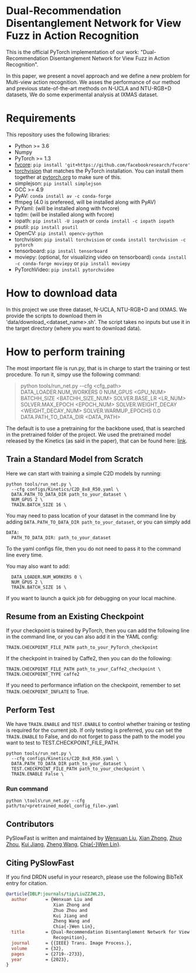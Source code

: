 # Dual-Recommendation Disentanglement Network for View Fuzz in Action Recognition
This is the official PyTorch implementation of our work: "Dual-Recommendation Disentanglement Network for View Fuzz in Action Recognition".

In this paper, we present a novel approach and we define a new problem for Multi-view action recognition. We asses the performance of our method and previous state-of-the-art methods on N-UCLA and NTU-RGB+D datasets, We do some experimental analysis at IXMAS dataset.


# Requirements
This repository uses the following libraries:
- Python >= 3.6
- Numpy
- PyTorch >= 1.3
- [fvcore](https://github.com/facebookresearch/fvcore/): `pip install 'git+https://github.com/facebookresearch/fvcore'`
- [torchvision](https://github.com/pytorch/vision/) that matches the PyTorch installation.
  You can install them together at [pytorch.org](https://pytorch.org) to make sure of this.
- simplejson: `pip install simplejson`
- GCC >= 4.9
- PyAV: `conda install av -c conda-forge`
- ffmpeg (4.0 is prefereed, will be installed along with PyAV)
- PyYaml: (will be installed along with fvcore)
- tqdm: (will be installed along with fvcore)
- iopath: `pip install -U iopath` or `conda install -c iopath iopath`
- psutil: `pip install psutil`
- OpenCV: `pip install opencv-python`
- torchvision: `pip install torchvision` or `conda install torchvision -c pytorch`
- tensorboard: `pip install tensorboard`
- moviepy: (optional, for visualizing video on tensorboard) `conda install -c conda-forge moviepy` or `pip install moviepy`
- PyTorchVideo: `pip install pytorchvideo`

# How to download data
In this project we use three dataset, N-UCLA, NTU-RGB+D and IXMAS. 
We provide the scripts to download them in 'data/download_\<dataset_name\>.sh'.
The script takes no inputs but use it in the target directory (where you want to download data). 

# How to perform training
The most important file is run.py, that is in charge to start the training or test procedure.
To run it, simpy use the following command:

> python tools/run_net.py --cfg \<cfg_path\> DATA_LOADER.NUM_WORKERS 0 NUM_GPUS \<GPU_NUM\> BATCHH_SIZE \<BATCHH_SIZE_NUM\> SOLVER.BASE_LR \<LR_NUM\> SOLVER.MAX_EPOCH \<EPOCH_NUM\> SOLVER.WEIGHT_DECAY \<WEIGHT_DECAY_NUM\> SOLVER.WARMUP_EPOCHS 0.0 DATA.PATH_TO_DATA_DIR \<DATA_PATH\>

The default is to use a pretraining for the backbone used, that is searched in the pretrained folder of the project. 
We used the pretrained model released by the Kinetics (as said in the paper), that can be found here:
 [link](https://github.com/facebookresearch/SlowFast/blob/main/MODEL_ZOO.md). 
 
## Train a Standard Model from Scratch

Here we can start with training a simple C2D models by running:

```
python tools/run_net.py \
  --cfg configs/Kinetics/C2D_8x8_R50.yaml \
  DATA.PATH_TO_DATA_DIR path_to_your_dataset \
  NUM_GPUS 2 \
  TRAIN.BATCH_SIZE 16 \
```
You may need to pass location of your dataset in the command line by adding `DATA.PATH_TO_DATA_DIR path_to_your_dataset`, or you can simply add

```
DATA:
  PATH_TO_DATA_DIR: path_to_your_dataset
```
To the yaml configs file, then you do not need to pass it to the command line every time.


You may also want to add:
```
  DATA_LOADER.NUM_WORKERS 0 \
  NUM_GPUS 2 \
  TRAIN.BATCH_SIZE 16 \
```

If you want to launch a quick job for debugging on your local machine.

## Resume from an Existing Checkpoint
If your checkpoint is trained by PyTorch, then you can add the following line in the command line, or you can also add it in the YAML config:

```
TRAIN.CHECKPOINT_FILE_PATH path_to_your_PyTorch_checkpoint
```

If the checkpoint in trained by Caffe2, then you can do the following:

```
TRAIN.CHECKPOINT_FILE_PATH path_to_your_Caffe2_checkpoint \
TRAIN.CHECKPOINT_TYPE caffe2
```

If you need to performance inflation on the checkpoint, remember to set `TRAIN.CHECKPOINT_INFLATE` to True.


## Perform Test
We have `TRAIN.ENABLE` and `TEST.ENABLE` to control whether training or testing is required for the current job. If only testing is preferred, you can set the `TRAIN.ENABLE` to False, and do not forget to pass the path to the model you want to test to TEST.CHECKPOINT_FILE_PATH.
```
python tools/run_net.py \
  --cfg configs/Kinetics/C2D_8x8_R50.yaml \
  DATA.PATH_TO_DATA_DIR path_to_your_dataset \
  TEST.CHECKPOINT_FILE_PATH path_to_your_checkpoint \
  TRAIN.ENABLE False \
```

### Run command
```
python \tools\run_net.py --cfg path/to/<pretrained_model_config_file>.yaml
```
## Contributors
PySlowFast is written and maintained by [Wenxuan Liu](https://orcid.org/0000-0002-4417-6628), [Xian Zhong](https://orcid.org/0000-0002-5242-0467), [Zhuo Zhou](https://orcid.org/0000-0003-4620-4378), [Kui Jiang](https://orcid.org/0000-0002-4055-7503), [Zheng Wang](https://orcid.org/0000-0003-3846-9157), [Chia{-}Wen Lin}](https://orcid.org/0000-0002-9097-2318).

## Citing PySlowFast
If you find DRDN useful in your research, please use the following BibTeX entry for citation.
```BibTeX
@article{DBLP:journals/tip/LiuZZJWL23,
  author       = {Wenxuan Liu and
                  Xian Zhong and
                  Zhuo Zhou and
                  Kui Jiang and
                  Zheng Wang and
                  Chia{-}Wen Lin},
  title        = {Dual-Recommendation Disentanglement Network for View Fuzz in Action
                  Recognition},
  journal      = {{IEEE} Trans. Image Process.},
  volume       = {32},
  pages        = {2719--2733},
  year         = {2023},
}
```
